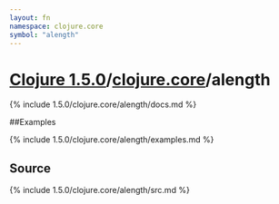 ```yaml
---
layout: fn
namespace: clojure.core
symbol: "alength"
---
```


# [Clojure 1.5.0](../../)/[clojure.core](../)/alength

{% include 1.5.0/clojure.core/alength/docs.md %}

##Examples

{% include 1.5.0/clojure.core/alength/examples.md %}
## Source
{% include 1.5.0/clojure.core/alength/src.md %}

